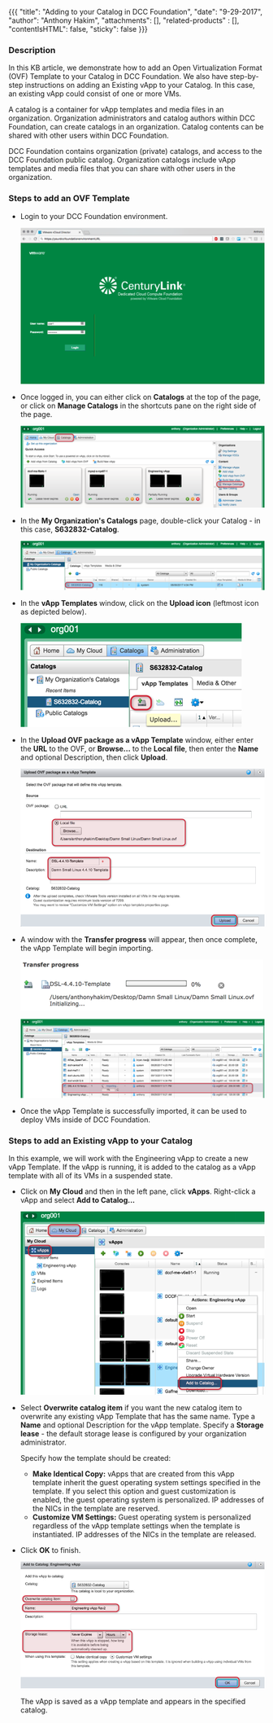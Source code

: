 {{{
  "title": "Adding to your Catalog in DCC Foundation",
  "date": "9-29-2017",
  "author": "Anthony Hakim",
  "attachments": [],
  "related-products" : [],
  "contentIsHTML": false,
  "sticky": false
}}}

### Description
In this KB article, we demonstrate how to add an Open Virtualization Format (OVF) Template to your Catalog in DCC Foundation. We also have step-by-step instructions on adding an Existing vApp to your Catalog. In this case, an existing vApp could consist of one or more VMs.

A catalog is a container for vApp templates and media files in an organization. Organization administrators and catalog authors within DCC Foundation, can create catalogs in an organization. Catalog contents can be shared with other users within DCC Foundation.

DCC Foundation contains organization (private) catalogs, and access to the DCC Foundation public catalog. Organization catalogs include vApp templates and media files that you can share with other users in the organization.

### Steps to add an OVF Template
* Login to your DCC Foundation environment.

  ![Login to DCC F](../../images/dccf/login-to-dcc-f.png)

* Once logged in, you can either click on __Catalogs__ at the top of the page, or click on __Manage Catalogs__ in the shortcuts pane on the right side of the page.

  ![Catalog](../../images/dccf/add-to-catalog1.png)

* In the __My Organization's Catalogs__ page, double-click your Catalog - in this case, __S632832-Catalog__.

  ![Catalog](../../images/dccf/add-to-catalog2.png)

* In the __vApp Templates__ window, click on the __Upload icon__ (leftmost icon as depicted below).

  ![Catalog](../../images/dccf/add-to-catalog3.png)

* In the __Upload OVF package as a vApp Template__ window, either enter the __URL__ to the OVF, or __Browse...__ to the __Local file__, then enter the __Name__ and optional Description, then click __Upload__.

  ![Catalog](../../images/dccf/add-to-catalog4.png)

* A window with the __Transfer progress__ will appear, then once complete, the vApp Template will begin importing.

  ![Catalog](../../images/dccf/add-to-catalog5.png)

  ![Catalog](../../images/dccf/add-to-catalog6.png)

* Once the vApp Template is successfully imported, it can be used to deploy VMs inside of DCC Foundation.

### Steps to add an Existing vApp to your Catalog
In this example, we will work with the Engineering vApp to create a new vApp Template. If the vApp is running, it is added to the catalog as a vApp template with all of its VMs in a suspended state.

* Click on __My Cloud__ and then in the left pane, click __vApps__. Right-click a vApp and select __Add to Catalog...__

  ![Catalog](../../images/dccf/add-to-catalog7.png)

* Select __Overwrite catalog item__ if you want the new catalog item to overwrite any existing vApp Template that has the same name. Type a __Name__ and optional Description for the vApp template. Specify a __Storage lease__ - the default storage lease is configured by your organization administrator.

  Specify how the template should be created:
  - __Make Identical Copy:__ vApps that are created from this vApp template inherit the guest operating system settings specified in the template. If you select this option and guest customization is enabled, the guest operating system is personalized. IP addresses of the NICs in the template are reserved.
  - __Customize VM Settings:__ Guest operating system is personalized regardless of the vApp template settings when the template is instantiated. IP addresses of the NICs in the template are released.

* Click __OK__ to finish.

  ![Catalog](../../images/dccf/add-to-catalog8.png)

  The vApp is saved as a vApp template and appears in the specified catalog.
